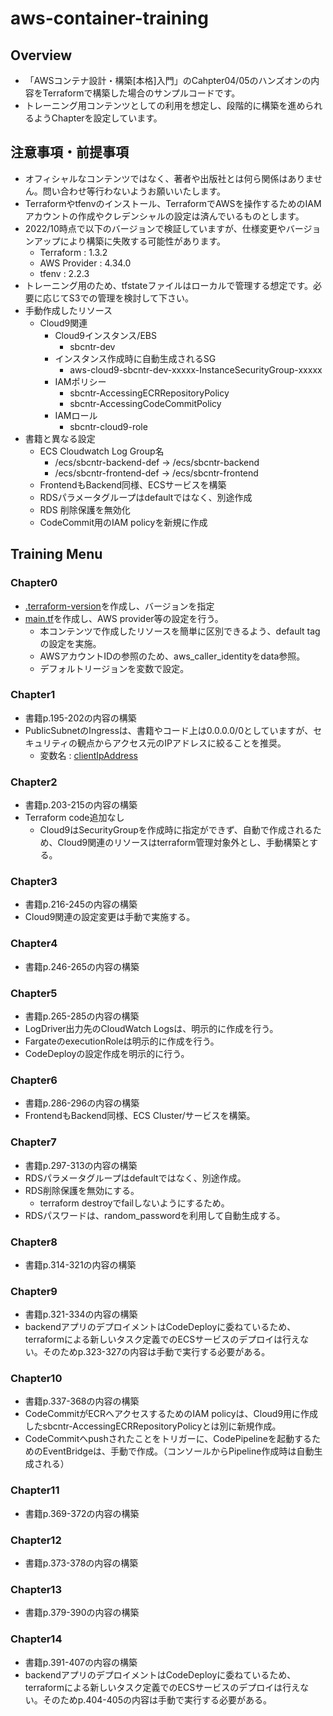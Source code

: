 # aws-container-training

## Overview
- 「AWSコンテナ設計・構築[本格]入門」のCahpter04/05のハンズオンの内容をTerraformで構築した場合のサンプルコードです。
- トレーニング用コンテンツとしての利用を想定し、段階的に構築を進められるようChapterを設定しています。

## 注意事項・前提事項
- オフィシャルなコンテンツではなく、著者や出版社とは何ら関係はありません。問い合わせ等行わないようお願いいたします。
- Terraformやtfenvのインストール、TerraformでAWSを操作するためのIAMアカウントの作成やクレデンシャルの設定は済んでいるものとします。
- 2022/10時点で以下のバージョンで検証していますが、仕様変更やバージョンアップにより構築に失敗する可能性があります。
  - Terraform : 1.3.2
  - AWS Provider : 4.34.0
  - tfenv : 2.2.3
- トレーニング用のため、tfstateファイルはローカルで管理する想定です。必要に応じてS3での管理を検討して下さい。
- 手動作成したリソース
  - Cloud9関連
    - Cloud9インスタンス/EBS
      - sbcntr-dev
    - インスタンス作成時に自動生成されるSG
      - aws-cloud9-sbcntr-dev-xxxxx-InstanceSecurityGroup-xxxxx
    - IAMポリシー
      - sbcntr-AccessingECRRepositoryPolicy
      - sbcntr-AccessingCodeCommitPolicy
    - IAMロール
      - sbcntr-cloud9-role
- 書籍と異なる設定
  - ECS Cloudwatch Log Group名
    - /ecs/sbcntr-backend-def -> /ecs/sbcntr-backend
    - /ecs/sbcntr-frontend-def -> /ecs/sbcntr-frontend
  - FrontendもBackend同様、ECSサービスを構築
  - RDSパラメータグループはdefaultではなく、別途作成
  - RDS 削除保護を無効化
  - CodeCommit用のIAM policyを新規に作成

## Training Menu
### Chapter0
- [.terraform-version](./.terraform-version)を作成し、バージョンを指定
- [main.tf](./main.tf)を作成し、AWS provider等の設定を行う。
  - 本コンテンツで作成したリソースを簡単に区別できるよう、default tagの設定を実施。
  - AWSアカウントIDの参照のため、aws_caller_identityをdata参照。
  - デフォルトリージョンを変数で設定。

### Chapter1
- 書籍p.195-202の内容の構築
- PublicSubnetのIngressは、書籍やコード上は0.0.0.0/0としていますが、セキュリティの観点からアクセス元のIPアドレスに絞ることを推奨。
  - 変数名 : [clientIpAddress](./main.tf#L26-L27)

### Chapter2
- 書籍p.203-215の内容の構築
- Terraform code追加なし
  - Cloud9はSecurityGroupを作成時に指定ができず、自動で作成されるため、Cloud9関連のリソースはterraform管理対象外とし、手動構築とする。

### Chapter3
- 書籍p.216-245の内容の構築
- Cloud9関連の設定変更は手動で実施する。

### Chapter4
- 書籍p.246-265の内容の構築

### Chapter5
- 書籍p.265-285の内容の構築
- LogDriver出力先のCloudWatch Logsは、明示的に作成を行う。
- FargateのexecutionRoleは明示的に作成を行う。
- CodeDeployの設定作成を明示的に行う。

### Chapter6
- 書籍p.286-296の内容の構築
- FrontendもBackend同様、ECS Cluster/サービスを構築。

### Chapter7
- 書籍p.297-313の内容の構築
- RDSパラメータグループはdefaultではなく、別途作成。
- RDS削除保護を無効にする。
  - terraform destroyでfailしないようにするため。
- RDSパスワードは、random_passwordを利用して自動生成する。 

### Chapter8
- 書籍p.314-321の内容の構築

### Chapter9
- 書籍p.321-334の内容の構築
- backendアプリのデプロイメントはCodeDeployに委ねているため、terraformによる新しいタスク定義でのECSサービスのデプロイは行えない。そのためp.323-327の内容は手動で実行する必要がある。

### Chapter10
- 書籍p.337-368の内容の構築
- CodeCommitがECRへアクセスするためのIAM policyは、Cloud9用に作成したsbcntr-AccessingECRRepositoryPolicyとは別に新規作成。
- CodeCommitへpushされたことをトリガーに、CodePipelineを起動するためのEventBridgeは、手動で作成。（コンソールからPipeline作成時は自動生成される）

### Chapter11
- 書籍p.369-372の内容の構築

### Chapter12
- 書籍p.373-378の内容の構築

### Chapter13
- 書籍p.379-390の内容の構築

### Chapter14
- 書籍p.391-407の内容の構築
- backendアプリのデプロイメントはCodeDeployに委ねているため、terraformによる新しいタスク定義でのECSサービスのデプロイは行えない。そのためp.404-405の内容は手動で実行する必要がある。
